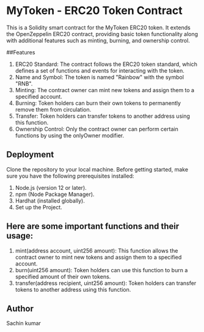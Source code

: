 # MyToken - ERC20 Token Contract
This is a Solidity smart contract for the MyToken ERC20 token. It extends the OpenZeppelin ERC20 contract, providing basic token functionality along with additional features such as minting, burning, and ownership control.

##Features
1. ERC20 Standard: The contract follows the ERC20 token standard, which defines a set of functions and events for interacting with the token.
2. Name and Symbol: The token is named "Rainbow" with the symbol "RNB".
3. Minting: The contract owner can mint new tokens and assign them to a specified account.
4. Burning: Token holders can burn their own tokens to permanently remove them from circulation.
5. Transfer: Token holders can transfer tokens to another address using this function.
6. Ownership Control: Only the contract owner can perform certain functions by using the onlyOwner modifier.
   

## Deployment
Clone the repository to your local machine.
Before getting started, make sure you have the following prerequisites installed:

1. Node.js (version 12 or later).
2. npm (Node Package Manager).
3. Hardhat (installed globally).
4. Set up the Project.

## Here are some important functions and their usage:

1. mint(address account, uint256 amount): This function allows the contract owner to mint new tokens and assign them to a specified account.
2. burn(uint256 amount): Token holders can use this function to burn a specified amount of their own tokens.
3. transfer(address recipient, uint256 amount): Token holders can transfer tokens to another address using this function.

## Author
Sachin kumar
